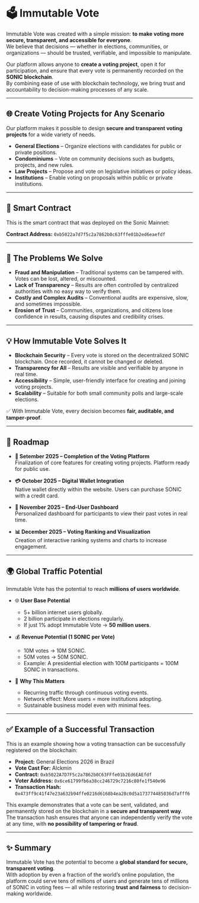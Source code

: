 # 🗳️ Immutable Vote  

Immutable Vote was created with a simple mission: **to make voting more secure, transparent, and accessible for everyone**.  
We believe that decisions — whether in elections, communities, or organizations — should be trusted, verifiable, and impossible to manipulate.  

Our platform allows anyone to **create a voting project**, open it for participation, and ensure that every vote is permanently recorded on the **SONIC blockchain**.  
By combining ease of use with blockchain technology, we bring trust and accountability to decision-making processes of any scale.  

---

## 🌐 Create Voting Projects for Any Scenario  

Our platform makes it possible to design **secure and transparent voting projects** for a wide variety of needs.  

- **General Elections** – Organize elections with candidates for public or private positions.  
- **Condominiums** – Vote on community decisions such as budgets, projects, and new rules.  
- **Law Projects** – Propose and vote on legislative initiatives or policy ideas.  
- **Institutions** – Enable voting on proposals within public or private institutions.  

---

## 📜 Smart Contract  

This is the smart contract that was deployed on the Sonic Mainnet:

**Contract Address:** `0xb5022a7d7f5c2a7862b0c63fffe01b2ed6eaefdf`  

---

## 🎯 The Problems We Solve  

- **Fraud and Manipulation** – Traditional systems can be tampered with. Votes can be lost, altered, or miscounted.  
- **Lack of Transparency** – Results are often controlled by centralized authorities with no easy way to verify them.  
- **Costly and Complex Audits** – Conventional audits are expensive, slow, and sometimes impossible.  
- **Erosion of Trust** – Communities, organizations, and citizens lose confidence in results, causing disputes and credibility crises.  

---

## 💡 How Immutable Vote Solves It  

- **Blockchain Security** – Every vote is stored on the decentralized SONIC blockchain. Once recorded, it cannot be changed or deleted.  
- **Transparency for All** – Results are visible and verifiable by anyone in real time.  
- **Accessibility** – Simple, user-friendly interface for creating and joining voting projects.  
- **Scalability** – Suitable for both small community polls and large-scale elections.  

✅ With Immutable Vote, every decision becomes **fair, auditable, and tamper-proof**.  

---

## 🚀 Roadmap  

- **📌 Setember 2025 – Completion of the Voting Platform**  
  Finalization of core features for creating voting projects. Platform ready for public use.  

- **💳 October 2025 – Digital Wallet Integration**  
  Native wallet directly within the website. Users can purchase SONIC with a credit card.  

- **👤 November 2025 – End-User Dashboard**  
  Personalized dashboard for participants to view their past votes in real time.  

- **📊 December 2025 – Voting Ranking and Visualization**  
  Creation of interactive ranking systems and charts to increase engagement.  

---

## 🌍 Global Traffic Potential  

Immutable Vote has the potential to reach **millions of users worldwide**.  

- 🌐 **User Base Potential**  
  - 5+ billion internet users globally.  
  - 2 billion participate in elections regularly.  
  - If just 1% adopt Immutable Vote → **50 million users**.  

- 💰 **Revenue Potential (1 SONIC per Vote)**  
  - 10M votes → 10M SONIC.  
  - 50M votes → 50M SONIC.  
  - Example: A presidential election with 100M participants = 100M SONIC in transactions.  

- 🚀 **Why This Matters**  
  - Recurring traffic through continuous voting events.  
  - Network effect: More users = more institutions adopting.  
  - Sustainable business model even with minimal fees.  

---

## ✅ Example of a Successful Transaction  

This is an example showing how a voting transaction can be successfully registered on the blockchain:  

- **Project:** General Elections 2026 in Brazil  
- **Vote Cast For:** Alckmin  
- **Contract:** `0xb5022A7D7F5c2a7862b0C63FFfe01b2Ed6EAEfdf`  
- **Voter Address:** `0x6ce61799fb6a38cc246729c7216c80fe1f540e96`  
- **Transaction Hash:** `0x473ff9c41f47e23a632b94ffe0216d6168b4ea28c0d5a173774485036d7afff6`  

This example demonstrates that a vote can be sent, validated, and permanently stored on the blockchain in a **secure and transparent way**.  
The transaction hash ensures that anyone can independently verify the vote at any time, with **no possibility of tampering or fraud**.  

---

## ✨ Summary  

Immutable Vote has the potential to become a **global standard for secure, transparent voting**.  
With adoption by even a fraction of the world’s online population, the platform could serve tens of millions of users and generate tens of millions of SONIC in voting fees — all while restoring **trust and fairness** to decision-making worldwide.  
